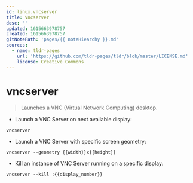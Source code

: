 ```yaml
---
id: linux.vncserver
title: Vncserver
desc: ''
updated: 1615663978757
created: 1615663978757
gitNotePath: 'pages/{{ noteHiearchy }}.md'
sources:
  - name: tldr-pages
    url: 'https://github.com/tldr-pages/tldr/blob/master/LICENSE.md'
    license: Creative Commons
---
```

# vncserver

> Launches a VNC (Virtual Network Computing) desktop.

- Launch a VNC Server on next available display:

`vncserver`

- Launch a VNC Server with specific screen geometry:

`vncserver --geometry {{width}}x{{height}}`

- Kill an instance of VNC Server running on a specific display:

`vncserver --kill :{{display_number}}`

